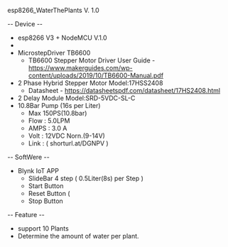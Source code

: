 esp8266_WaterThePlants V. 1.0

-- Device --
+ esp8266 V3 + NodeMCU V.1.0
+ 
+ MicrostepDriver TB6600 
    - TB6600 Stepper Motor Driver User Guide - https://www.makerguides.com/wp-content/uploads/2019/10/TB6600-Manual.pdf
+ 2 Phase Hybrid Stepper Motor Model:17HSS2408
    - Datasheet - https://datasheetspdf.com/datasheet/17HS2408.html
+ 2 Delay Module Model:SRD-5VDC-SL-C
+ 10.8Bar Pump (16s per Liter)
    - Max 150PS(10.8bar)
    - Flow : 5.0LPM
    - AMPS : 3.0 A
    - Volt : 12VDC Norn.(9-14V) 
    - Link : ( shorturl.at/DGNPV )

-- SoftWere --
+ Blynk IoT APP
  -  SlideBar 4 step ( 0.5Liter(8s) per Step )
   - Start Button
   - Reset Button (
   - Stop Button 

-- Feature -- 
+ support 10 Plants
+ Determine the amount of water per plant.
